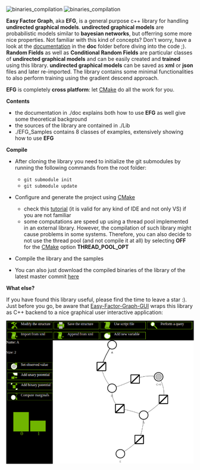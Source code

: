 ![binaries_compilation](https://github.com/andreacasalino/Easy-Factor-Graph/actions/workflows/installArtifacts.yml/badge.svg)
![binaries_compilation](https://github.com/andreacasalino/Easy-Factor-Graph/actions/workflows/runTests.yml/badge.svg)

**Easy Factor Graph**, aka **EFG**, is a general purpose c++ library for handling **undirected graphical models**.
**undirected graphical models** are probabilistic models similar to **bayesian networks**, but offerring some more nice 
properties. Not familiar with this kind of concepts? Don't worry, have a look at the [documentation](https://github.com/andreacasalino/Easy-Factor-Graph/blob/master/doc/EFG.pdf) in the **doc** folder
before diving into the code ;).
**Random Fields** as well as **Conditional Random Fields** are particular classes of **undirected graphical models** and can be easily created and **trained** using this library.
**undirected graphical models** can be saved as **xml** or **json** files and later re-imported.
The library contains some minimal functionalities to also perform training using the gradient descend approach.

**EFG** is completely **cross platform**: let [CMake](https://cmake.org) do all the work for you.

**Contents**

 * the documentation in ./doc explains both how to use **EFG** as well give some theoretical background 
 * the sources of the library are contained in ./Lib
 * ./EFG_Samples contains 8 classes of examples, extensively showing how to use **EFG**

**Compile**

 * After cloning the library you need to initialize the git submodules by running the following commands from the root folder:
   
   * `git submodule init`
   * `git submodule update`
   
 * Configure and generate the project using [CMake](https://cmake.org)

   * check this [tutorial](https://www.youtube.com/watch?v=LxHV-KNEG3k) (it is valid for any kind of IDE and not only VS) if you are not familiar
   * some computations are speed up using a thread pool implemented in an external library. However,
the compilation of such library might cause problems in some systems. Therefore, you can also decide to not use the thread pool (and not compile it at all) by selecting **OFF** for the [CMake](https://cmake.org) option **THREAD_POOL_OPT**
      
 * Compile the library and the samples

 * You can also just download the compiled binaries of the library of the latest master commit [here](https://github.com/andreacasalino/Easy-Factor-Graph/actions) 
 
**What else?**

If you have found this library useful, please find the time to leave a star :). Just before you go, be aware that [Easy-Factor-Graph-GUI](https://github.com/andreacasalino/Easy-Factor-Graph-GUI) wraps this library as C++ backend to a nice graphical user interactive application:

![What you should see when running the application](https://github.com/andreacasalino/Easy-Factor-Graph-GUI/blob/master/Example.png)

